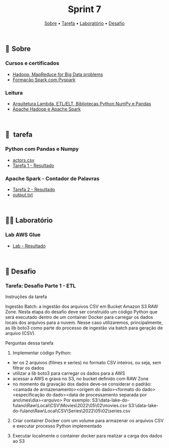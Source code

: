 <h1 align="center"> Sprint 7</h1>

<p align="center">
 <a href="#sobre">Sobre</a> •
 <a href="#tarefa">Tarefa</a> •
 <a href="#Laboratório">Laboratório</a> •
 <a href="#desafio">Desafio</a>
</p>

<br> 

<a id="sobre"></a>
## 📎  Sobre

### Cursos e certificados
- [Hadoop, MapReduce for Big Data problems](certificados/hadoop.png)
- [Formação Spark com Pyspark](certificados)

### Leitura
- [Arquitetura Lambda, ETL/ELT, Bibliotecas Python NumPy e Pandas](certificados/DA-ETL-Pandas-NumPy.pdf)
- [Apache Hadoop e Apache Spark](certificados/DA-Apache+Hadoop+e+Apache+Spark.pdf)

<br>

<a id="tarefa"></a>
## 📝   tarefa

### Python com Pandas e Numpy
- [actors.csv](evidencias/actors.csv)
- [Tarefa 1 - Resultado](evidencias/Tarefa1.ipynb)

### Apache Spark - Contador de Palavras
- [Tarefa 2 - Resultado](evidencias/Tarefa2.md)
- [output.txt](evidencias/output.txt)

<br>

<a id="Laboratório"></a>
## 👩‍💻 Laboratório

### Lab AWS Glue
- [Lab - Resultado](evidencias/Lab.md)

<br>

<a id="desafio"></a>
## 🎯  Desafio 

### Tarefa: Desafio Parte 1 - ETL


Instruções da tarefa

Ingestão Batch: a ingestão dos arquivos CSV em Bucket Amazon S3 RAW Zone. Nesta etapa do desafio deve ser construído um código Python que será executado dentro de um container Docker para carregar os dados locais dos arquivos para a nuvem. Nesse caso utilizaremos, principalmente, as lib boto3 como parte do processo de ingestão via batch para geração de arquivo (CSV).

Perguntas dessa tarefa

1. Implementar código Python:
- ler os 2 arquivos (filmes e series) no formato CSV inteiros, ou seja, sem filtrar os dados
- utilizar a lib boto3 para carregar os dados para a AWS
- acessar a AWS e grava no S3, no bucket definido com RAW Zone
- no momento da gravação dos dados deve-se considerar o padrão: <nome do bucket>\<camada de armazenamento>\<origem do dado>\<formato do dado>\<especificação do dado>\<data de processamento separada por ano\mes\dia>\<arquivo>
Por exemplo:
S3:\\data-lake-do-fulano\Raw\Local\CSV\Movies\2022\05\02\movies.csv
S3:\\data-lake-do-fulano\Raw\Local\CSV\Series\2022\05\02\series.csv

2. Criar container Docker com um volume para armazenar os arquivos CSV e executar processo Python implementado

3. Executar localmente o container docker para realizar a carga dos dados ao S3